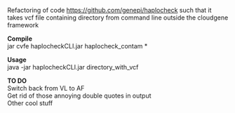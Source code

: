Refactoring of code https://github.com/genepi/haplocheck such that it takes vcf file containing directory from command line outside the cloudgene framework

**Compile**  
jar cvfe haplocheckCLI.jar haplocheck_contam *

**Usage**  
java -jar haplocheckCLI.jar directory_with_vcf

**TO DO**  
Switch back from VL to AF  
Get rid of those annoying double quotes in output  
Other cool stuff
